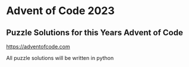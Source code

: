 # Advent of Code 2023

## Puzzle Solutions for this Years Advent of Code
https://adventofcode.com

All puzzle solutions will be written in python
